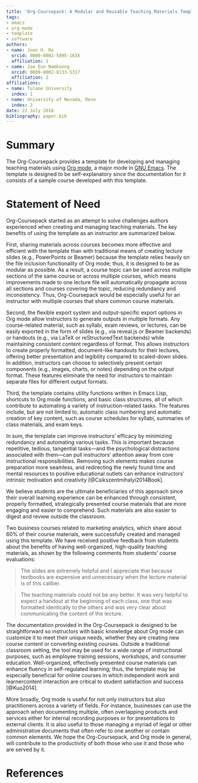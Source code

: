 ```yaml
---
title: 'Org-Coursepack: A Modular and Reusable Teaching Materials Template in Org-mode'
tags:
- emacs
- org-mode
- template
- software
authors:
- name: Joon H. Ro
  orcid: 0000-0002-5895-163X
  affiliation: 1
- name: Jae Eun Namkoong
  orcid: 0000-0002-8133-5317
  affiliation: 2
affiliations:
- name: Tulane University
  index: 1
- name: University of Nevada, Reno
  index: 2
date: 22 July 2018
bibliography: paper.bib
---
```


# Summary

The Org-Coursepack provides a template for developing and managing teaching
materials using [Org mode](https://orgmode.org), a major mode in [GNU
Emacs](https://www.gnu.org/software/emacs/). The template is designed to be
self-explanatory since the documentation for it consists of a sample course
developed with this template.

# Statement of Need

Org-Coursepack started as an attempt to solve challenges authors experienced
when creating and managing teaching materials. The key benefits of using the
template as an instructor are summarized below.

First, sharing materials across courses becomes more effective and efficient
with the template than with traditional means of creating lecture slides
(e.g., PowerPoints or Beamer) because the template relies heavily on the file
inclusion functionality of Org mode; thus, it is designed to be as modular as
possible. As a result, a course topic can be used across multiple sections of
the same course or across multiple courses, which means improvements made to
one lecture file will automatically propagate across all sections and courses
covering the topic, reducing redundancy and inconsistency. Thus,
Org-Coursepack would be especially useful for an instructor with multiple
courses that share common course materials.

Second, the flexible export system and output-specific export options in Org
mode allow instructors to generate outputs in multiple formats. Any
course-related material, such as syllabi, exam reviews, or lectures, can be
easily exported in the form of slides (e.g., via reveal.js or Beamer backends)
or handouts (e.g., via LaTeX or reStructuredText backends) while maintaining
consistent content regardless of format. This allows instructors to create
properly formatted, document-like handouts for their lectures, offering better
presentation and legibility compared to scaled-down slides. In addition,
instructors can choose to selectively present certain components (e.g.,
images, charts, or notes) depending on the output format. These features
eliminate the need for instructors to maintain separate files for different
output formats.

Third, the template contains utility functions written in Emacs Lisp,
shortcuts to Org mode functions, and basic class structures, all of which
contribute to automating a variety of instruction-related tasks. The features
include, but are not limited to, automatic class numbering and automatic
creation of key content, such as course schedules for syllabi, summaries of
class materials, and exam keys.

In sum, the template can improve instructors’ efficacy by minimizing
redundancy and automating various tasks. This is important because repetitive,
tedious, tangential tasks―and the psychological distractions associated with
them―can pull instructors’ attention away from core instructional
responsibilities. Removing such elements makes course preparation more
seamless, and redirecting the newly found time and mental resources to
positive educational outlets can enhance instructors’ intrinsic motivation and
creativity [@Csikszentmihalyi2014Book].

We believe students are the ultimate beneficiaries of this approach since
their overall learning experience can be enhanced through consistent, properly
formatted, strategically presented course materials that are more engaging and
easier to comprehend. Such materials are also easier to digest and review
outside the classroom.

Two business courses related to marketing analytics, which share about 60% of
their course materials, were successfully created and managed using this
template. We have received positive feedback from students about the benefits
of having well-organized, high-quality teaching materials, as shown by the
following comments from students’ course evaluations:

> The slides are extremely helpful and I appreciate that because textbooks are
> expensive and unnecessary when the lecture material is of this caliber.

> The teaching materials could not be any better. It was very helpful to expect
> a handout at the beginning of each class, one that was formatted identically
> to the others and was very clear about communicating the content of the
> lecture.

The documentation provided in the Org-Coursepack is designed to be
straightforward so instructors with basic knowledge about Org mode can
customize it to meet their unique needs, whether they are creating new course
content or converting existing courses. Outside a traditional classroom
setting, the tool may be used for a wide range of instructional purposes, such
as employee training sessions, workshops, and consumer
education. Well-organized, effectively presented course materials can enhance
fluency in self-regulated learning; thus, the template may be especially
beneficial for online courses in which independent work and learnercontent
interaction are critical to student satisfaction and success [@Kuo2014].

More broadly, Org mode is useful for not only instructors but also
practitioners across a variety of fields. For instance, businesses can use the
approach when documenting multiple, often overlapping products and services
either for internal recording purposes or for presentations to external
clients. It is also useful to those managing a myriad of legal or other
administrative documents that often refer to one another or contain common
elements. We hope the Org-Coursepack, and Org mode in general, will contribute
to the productivity of both those who use it and those who are served by it.

# References